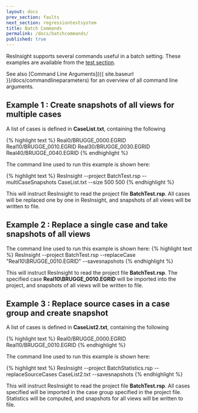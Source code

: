 ```yaml
---
layout: docs
prev_section: faults
next_section: regressiontestsystem
title: Batch Commands
permalink: /docs/batchcommands/
published: true
---
```


ResInsight supports several commands useful in a batch setting. These examples are available from the [test section](https://github.com/OPM/ResInsight/tree/master/TestModels/Case_with_10_timesteps).

See also [Command Line Arguments]({{ site.baseurl }}/docs/commandlineparameters) for an overview of all command line arguments.

## Example 1 : Create snapshots of all views for multiple cases
A list of cases is defined in **CaseList.txt**, containing the following

{% highlight text %}
    Real0/BRUGGE_0000.EGRID
    Real10/BRUGGE_0010.EGRID
    Real30/BRUGGE_0030.EGRID
    Real40/BRUGGE_0040.EGRID
{% endhighlight %}

The command line used to run this example is shown here:

{% highlight text %}
    ResInsight --project BatchTest.rsp --multiCaseSnapshots CaseList.txt --size 500 500
{% endhighlight %}

This will instruct ResInsight to read the project file **BatchTest.rsp**. All cases will be replaced one by one in ResInsight, and snapshots of all views will be written to file. 


## Example 2 : Replace a single case and take snapshots of all views

The command line used to run this example is shown here:
{% highlight text %}
    ResInsight --project BatchTest.rsp --replaceCase "Real10\BRUGGE_0010.EGRID" --savesnapshots
{% endhighlight %}

This will instruct ResInsight to read the project file **BatchTest.rsp**. The specified case **Real10\BRUGGE_0010.EGRID** will be imported into the project, and snapshots of all views will be written to file. 


## Example 3 : Replace source cases in a case group and create snapshot
A list of cases is defined in **CaseList2.txt**, containing the following

{% highlight text %}
    Real0/BRUGGE_0000.EGRID
    Real10/BRUGGE_0010.EGRID
{% endhighlight %}

The command line used to run this example is shown here:

{% highlight text %}
    ResInsight --project BatchStatistics.rsp --replaceSourceCases CaseList2.txt --savesnapshots
{% endhighlight %}

This will instruct ResInsight to read the project file **BatchTest.rsp**. All cases specified will be imported in the case group specified in the project file. Statistics will be computed, and snapshots for all views will be written to file.
